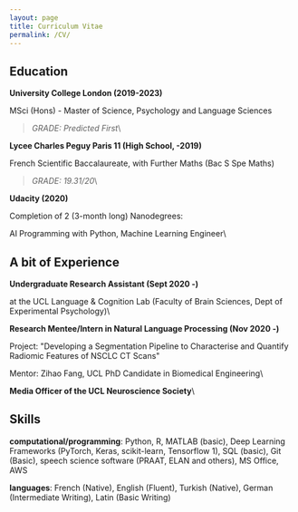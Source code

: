 ```yaml
---
layout: page
title: Curriculum Vitae
permalink: /CV/
---
```




## Education

**University College London (2019-2023)**

MSci (Hons) - Master of Science, Psychology and Language Sciences

> *GRADE: Predicted First*\

**Lycee Charles Peguy Paris 11 (High School, -2019)**

French Scientific Baccalaureate, with Further Maths (Bac S Spe Maths)

> *GRADE: 19.31/20*\

**Udacity (2020)**

Completion of 2 (3-month long) Nanodegrees:

AI Programming with Python, Machine Learning Engineer\



## A bit of Experience

**Undergraduate Research Assistant (Sept 2020 -)**

at the UCL Language & Cognition Lab (Faculty of Brain Sciences, Dept of Experimental Psychology)\


**Research Mentee/Intern in Natural Language Processing (Nov 2020 -)**

Project: "Developing a Segmentation Pipeline to Characterise and Quantify Radiomic Features of NSCLC CT Scans"

Mentor: Zihao Fang, UCL PhD Candidate in Biomedical Engineering\


**Media Officer of the UCL Neuroscience Society**\




## Skills
**computational/programming**: Python, R, MATLAB (basic), Deep Learning Frameworks (PyTorch, Keras, scikit-learn, Tensorflow 1), SQL (basic), Git (Basic), speech science software (PRAAT, ELAN and others), MS Office, AWS

**languages**: French (Native), English (Fluent), Turkish (Native), German (Intermediate Writing), Latin (Basic Writing)


